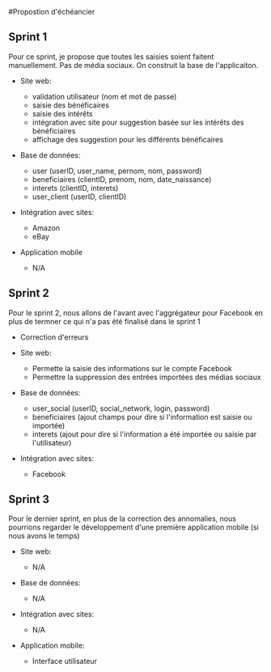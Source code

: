 #Propostion d'échéancier

## Sprint 1

Pour ce sprint, je propose que toutes les saisies soient faitent manuellement. Pas de média sociaux. On construit la base de l'applicaiton.

* Site web:
  * validation utilisateur (nom et mot de passe)
  * saisie des bénéficaires
  * saisie des intérêts
  * intégration avec site pour suggestion basée sur les intérêts des bénéficiaires
  * affichage des suggestion pour les différents bénéficaires

* Base de données:
  * user (userID, user_name, pernom, nom, password)
  * beneficiaires (clientID, prenom, nom, date_naissance)
  * interets (clientID, interets)
  * user_client (userID, clientID)

* Intégration avec sites:
  * Amazon
  * eBay

* Application mobile
  * N/A

## Sprint 2

Pour le sprint 2, nous allons de l'avant avec l'aggrégateur pour Facebook en plus de termner ce qui n'a pas été finalisé dans le sprint 1

* Correction d'erreurs

* Site web:
  * Permette la saisie des informations sur le compte Facebook
  * Permettre la suppression des entrées importées des médias sociaux

* Base de données:
  * user_social (userID, social_network, login, password)
  * beneficiaires (ajout champs pour dire si l'information est saisie ou importée)
  * interets (ajout pour dire si l'information a été importée ou saisie par l'utilisateur)

* Intégration avec sites:
  * Facebook

## Sprint 3

Pour le dernier sprint, en plus de la correction des annomalies, nous pourrions regarder le développement d'une première application mobile (si nous avons le temps)

* Site web:
  * N/A

* Base de données:
  * N/A

* Intégration avec sites:
  * N/A

* Application mobile:
  * Interface utilisateur